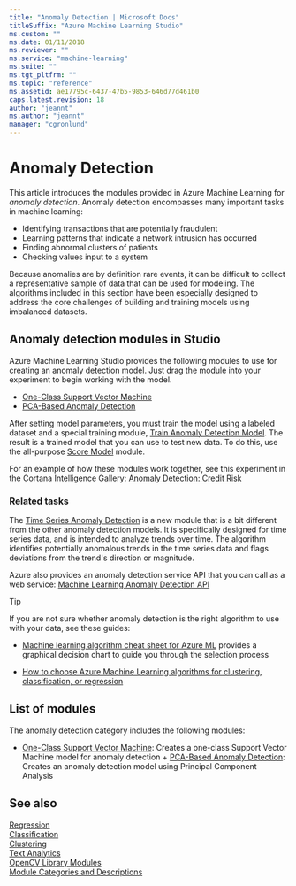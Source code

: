 ```yaml
---
title: "Anomaly Detection | Microsoft Docs"
titleSuffix: "Azure Machine Learning Studio"
ms.custom: ""
ms.date: 01/11/2018
ms.reviewer: ""
ms.service: "machine-learning"
ms.suite: ""
ms.tgt_pltfrm: ""
ms.topic: "reference"
ms.assetid: ae17795c-6437-47b5-9853-646d77d461b0
caps.latest.revision: 18
author: "jeannt"
ms.author: "jeannt"
manager: "cgronlund"
---
```

# Anomaly Detection

This article introduces the modules provided in Azure Machine Learning for *anomaly detection*. Anomaly detection encompasses many important tasks in machine learning:  
  
-   Identifying transactions that are potentially fraudulent    
-   Learning patterns that indicate a network intrusion has occurred    
-   Finding abnormal clusters of patients    
-   Checking values input to a system  
  
Because anomalies are by definition rare events, it can be difficult to collect a representative sample of data that can be used for modeling. The algorithms included in this section have been especially designed to address the core challenges of building and training models using imbalanced datasets.  
  
## Anomaly detection modules in Studio

Azure Machine Learning Studio provides the following modules to use for creating an anomaly detection model. Just drag the module into your experiment to begin working with the model.

+ [One-Class Support Vector Machine](one-class-support-vector-machine.md)
+ [PCA-Based Anomaly Detection](pca-based-anomaly-detection.md) 

After setting model parameters, you must train the model using a labeled dataset and a special training module, [Train Anomaly Detection Model](train-anomaly-detection-model.md). The result is a trained model that you can use to test new data. To do this, use the all-purpose [Score Model](score-model.md) module.

For an example of how these modules work together, see this experiment in the Cortana Intelligence Gallery: [Anomaly Detection: Credit Risk](https://gallery.cortanaintelligence.com/Experiment/Anomaly-Detection-Credit-Risk-5)

### Related tasks
 
The [Time Series Anomaly Detection](time-series-anomaly-detection.md) is a new module that is a bit different from the other anomaly detection models. It is specifically designed for time series data, and is intended to analyze trends over time. The algorithm identifies potentially anomalous trends in the time series data and flags deviations from the trend's direction or magnitude.  

Azure also provides an anomaly detection service API that you can call as a web service: [Machine Learning Anomaly Detection API](https://docs.microsoft.com/azure/machine-learning/machine-learning-apps-anomaly-detection-api)

> [!TIP]
> If you are not sure whether anomaly detection is the right algorithm to use with your data, see these guides:  
>   
> -   [Machine learning algorithm cheat sheet for Azure ML](https://docs.microsoft.com/azure/machine-learning/studio/algorithm-cheat-sheet/)  provides a graphical decision chart to guide you through the selection process   
> 
> + [How to choose Azure Machine Learning algorithms for clustering, classification, or regression](https://docs.microsoft.com/azure/machine-learning/studio/machine-learning-algorithm-choice/)

## List of modules

The anomaly detection category includes the following modules:  

+ [One-Class Support Vector Machine](one-class-support-vector-machine.md): Creates a one-class Support Vector Machine model for anomaly detection + [PCA-Based Anomaly Detection](pca-based-anomaly-detection.md): Creates an anomaly detection model using Principal Component Analysis

## See also

 [Regression](machine-learning-initialize-model-regression.md)   
 [Classification](machine-learning-initialize-model-classification.md)   
 [Clustering](machine-learning-initialize-model-clustering.md)   
 [Text Analytics](text-analytics.md)   
 [OpenCV Library Modules](opencv-library-modules.md)   
 [Module Categories and Descriptions](machine-learning-module-descriptions.md)